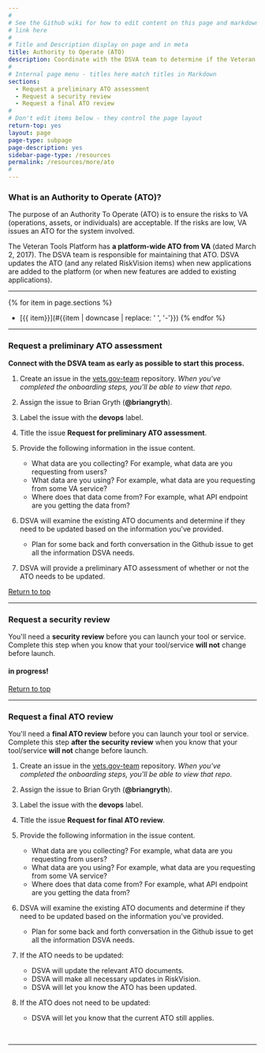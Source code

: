 ```yaml
---
#
# See the Github wiki for how to edit content on this page and markdown styles you can use:
# link here
#
# Title and Description display on page and in meta
title: Authority to Operate (ATO)
description: Coordinate with the DSVA team to determine if the Veteran Tools Platform ATO needs to be updated for your service.
#
# Internal page menu - titles here match titles in Markdown
sections:
  - Request a preliminary ATO assessment
  - Request a security review
  - Request a final ATO review
#
# Don't edit items below - they control the page layout
return-top: yes
layout: page
page-type: subpage
page-description: yes
sidebar-page-type: /resources
permalink: /resources/more/ato
#
---
```


### What is an Authority to Operate (ATO)?

The purpose of an Authority To Operate (ATO) is to ensure the risks to VA (operations, assets, or individuals) are acceptable. If the risks are low, VA issues an ATO for the system involved.

The Veteran Tools Platform has **a platform-wide ATO from VA** (dated March 2, 2017). The DSVA team is responsible for maintaining that ATO. DSVA updates the ATO (and any related RiskVision items) when new applications are added to the platform (or when new features are added to existing applications).

<hr>

{% for item in page.sections %}
* [{{ item}}](#{{item | downcase | replace: ' ', '-'}})
{% endfor %}

<hr>


### Request a preliminary ATO assessment

**Connect with the DSVA team as early as possible to start this process.**

1. Create an issue in the <a href="https://github.com/department-of-veterans-affairs/vets.gov-team" target="_blank">vets.gov-team</a> repository. *When you've completed the onboarding steps, you'll be able to view that repo.*

1. Assign the issue to Brian Gryth (**@briangryth**).

1. Label the issue with the **devops** label.

1. Title the issue **Request for preliminary ATO assessment**.

1. Provide the following information in the issue content.

    * What data are you collecting? For example, what data are you requesting from users?
    * What data are you using? For example, what data are you requesting from some VA service?
    * Where does that data come from? For example, what API endpoint are you getting the data from?

1. DSVA will examine the existing ATO documents and determine if they need to be updated based on the information you've provided.
    * Plan for some back and forth conversation in the Github issue to get all the information DSVA needs.

1. DSVA will provide a preliminary ATO assessment of whether or not the ATO needs to be updated.

<a href="#">Return to top</a>

<hr>

### Request a security review

You'll need a **security review** before you can launch your tool or service. Complete this step when you know that your tool/service **will not** change before launch.

#### in progress!

<a href="#">Return to top</a>

<hr>

### Request a final ATO review

You'll need a **final ATO review** before you can launch your tool or service. Complete this step **after the security review** when you know that your tool/service **will not** change before launch.

1. Create an issue in the <a href="https://github.com/department-of-veterans-affairs/vets.gov-team" target="_blank">vets.gov-team</a> repository. *When you've completed the onboarding steps, you'll be able to view that repo.*

1. Assign the issue to Brian Gryth (**@briangryth**).

1. Label the issue with the **devops** label.

1. Title the issue **Request for final ATO review**.

1. Provide the following information in the issue content.

    * What data are you collecting? For example, what data are you requesting from users?
    * What data are you using? For example, what data are you requesting from some VA service?
    * Where does that data come from? For example, what API endpoint are you getting the data from?

1. DSVA will examine the existing ATO documents and determine if they need to be updated based on the information you've provided.
    * Plan for some back and forth conversation in the Github issue to get all the information DSVA needs.

1. If the ATO needs to be updated:
    * DSVA will update the relevant ATO documents.
    * DSVA will make all necessary updates in RiskVision.
    * DSVA will let you know the ATO has been updated.

1. If the ATO does not need to be updated:
    * DSVA will let you know that the current ATO still applies.

<br/>
<hr>
